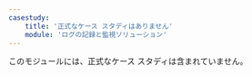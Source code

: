 ```yaml
---
casestudy:
    title: '正式なケース スタディはありません'
    module: 'ログの記録と監視ソリューション'
---
```

このモジュールには、正式なケース スタディは含まれていません。 
